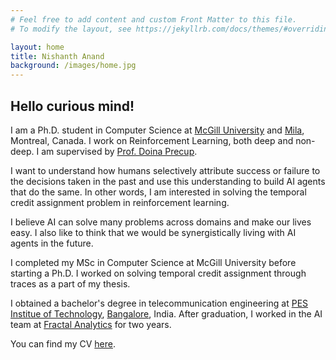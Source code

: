 ```yaml
---
# Feel free to add content and custom Front Matter to this file.
# To modify the layout, see https://jekyllrb.com/docs/themes/#overriding-theme-defaults

layout: home
title: Nishanth Anand
background: /images/home.jpg
---
```

<h2> Hello curious mind! </h2>
I am a Ph.D. student in Computer Science at <a href="https://www.mcgill.ca/">McGill University</a> and <a href = "https://mila.quebec/">Mila</a>, Montreal, Canada. I work on Reinforcement Learning, both deep and non-deep. I am supervised by <a href = "https://en.wikipedia.org/wiki/Doina_Precup">Prof. Doina Precup</a>.

I want to understand how humans selectively attribute success or failure to the decisions taken in the past and use this understanding to build AI agents that do the same. In other words, I am interested in solving the temporal credit assignment problem in reinforcement learning.

I believe AI can solve many problems across domains and make our lives easy. I also like to think that we would be synergistically living with AI agents in the future.

I completed my MSc in Computer Science at McGill University before starting a Ph.D. I worked on solving temporal credit assignment through traces as a part of my thesis.

I obtained a bachelor's degree in telecommunication engineering at <a href="https://www.pes.edu/">PES Institue of Technology</a>, <a href="https://en.wikipedia.org/wiki/Bangalore">Bangalore</a>, India. After graduation, I worked in the AI team at <a href="https://fractal.ai/">Fractal Analytics</a> for two years.

You can find my CV <a href="https://nishanthvanand.github.io/CV.pdf">here</a>.